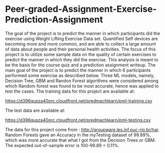 # Peer-graded-Assignment-Exercise-Prediction-Assignment
The goal of the project is to predict the manner in which participants did the exercise using Weight Lifting Exercise Data set.
Quantified Self devices are becoming more and more common, and are able to collect a large amount of data about people and their personal health activities. The focus of this project is to utilize some sample data on the quality of certain exercises to predict the manner in which they did the exercise.
This analysis is meant to be the basis for the course quiz and a prediction assignment writeup. The main goal of the project is to predict the manner in which 6 participants performed some exercise as described below. 
Three ML models, namely, Decision Tree, GBM and Randon Forest algorithms were considered among which Random forest was found to be most accurate, hence was applied to test the cases. 
The training data for this project are available at:

https://d396qusza40orc.cloudfront.net/predmachlearn/pml-training.csv

The test data are available at:

https://d396qusza40orc.cloudfront.net/predmachlearn/pml-testing.csv


The data for this project come from : http://groupware.les.inf.puc-rio.br/har. 
Random Forests gave an Accuracy in the myTesting dataset of 99.89%, which was more accurate that what I got from the Decision Trees or GBM. The expected out-of-sample error is 100-99.89 = 0.11%.
